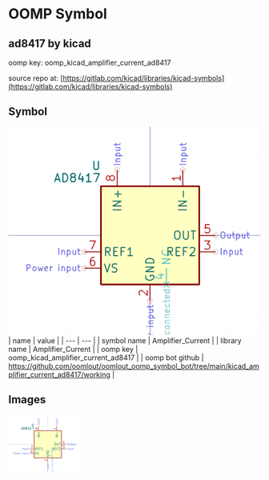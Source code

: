 # OOMP Symbol  
## ad8417  by kicad  
  
oomp key: oomp_kicad_amplifier_current_ad8417  
  
source repo at: [https://gitlab.com/kicad/libraries/kicad-symbols](https://gitlab.com/kicad/libraries/kicad-symbols)  
## Symbol  
  
[![working.png](working_600.png)](working.png)  
| name | value | 
| --- | --- | 
| symbol name | Amplifier_Current | 
| library name | Amplifier_Current | 
| oomp key | oomp_kicad_amplifier_current_ad8417 | 
| oomp bot github | https://github.com/oomlout/oomlout_oomp_symbol_bot/tree/main/kicad_amplifier_current_ad8417/working | 
## Images  
  
[![working.png](working_140.png)](working.png)  
